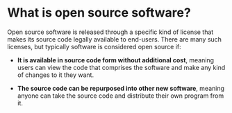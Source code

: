 <!-- #region -->
# What is open source software?


Open source software is released through a specific kind of license that makes its source code legally available to end-users. There are many such licenses, but typically software is considered open source if:


- **It is available in source code form without additional cost**, meaning users can view the code that comprises the software and make any kind of changes to it they want.


- **The source code can be repurposed into other new software**, meaning anyone can take the source code and distribute their own program from it.
<!-- #endregion -->
